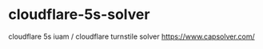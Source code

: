 # cloudflare-5s-solver
cloudflare 5s iuam / cloudflare turnstile solver https://www.capsolver.com/
 

